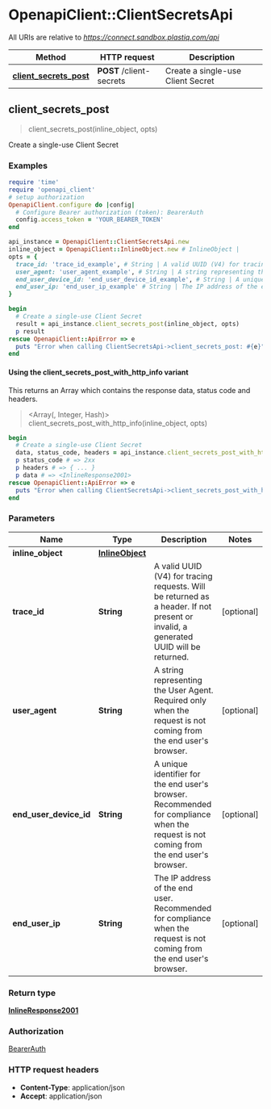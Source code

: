# OpenapiClient::ClientSecretsApi

All URIs are relative to *https://connect.sandbox.plastiq.com/api*

| Method | HTTP request | Description |
| ------ | ------------ | ----------- |
| [**client_secrets_post**](ClientSecretsApi.md#client_secrets_post) | **POST** /client-secrets | Create a single-use Client Secret |


## client_secrets_post

> <InlineResponse2001> client_secrets_post(inline_object, opts)

Create a single-use Client Secret

### Examples

```ruby
require 'time'
require 'openapi_client'
# setup authorization
OpenapiClient.configure do |config|
  # Configure Bearer authorization (token): BearerAuth
  config.access_token = 'YOUR_BEARER_TOKEN'
end

api_instance = OpenapiClient::ClientSecretsApi.new
inline_object = OpenapiClient::InlineObject.new # InlineObject | 
opts = {
  trace_id: 'trace_id_example', # String | A valid UUID (V4) for tracing requests. Will be returned as a header. If not present or invalid, a generated UUID will be returned.
  user_agent: 'user_agent_example', # String | A string representing the User Agent. Required only when the request is not coming from the end user's browser.
  end_user_device_id: 'end_user_device_id_example', # String | A unique identifier for the end user's browser. Recommended for compliance when the request is not coming from the end user's browser.
  end_user_ip: 'end_user_ip_example' # String | The IP address of the end user. Recommended for compliance when the request is not coming from the end user's browser.
}

begin
  # Create a single-use Client Secret
  result = api_instance.client_secrets_post(inline_object, opts)
  p result
rescue OpenapiClient::ApiError => e
  puts "Error when calling ClientSecretsApi->client_secrets_post: #{e}"
end
```

#### Using the client_secrets_post_with_http_info variant

This returns an Array which contains the response data, status code and headers.

> <Array(<InlineResponse2001>, Integer, Hash)> client_secrets_post_with_http_info(inline_object, opts)

```ruby
begin
  # Create a single-use Client Secret
  data, status_code, headers = api_instance.client_secrets_post_with_http_info(inline_object, opts)
  p status_code # => 2xx
  p headers # => { ... }
  p data # => <InlineResponse2001>
rescue OpenapiClient::ApiError => e
  puts "Error when calling ClientSecretsApi->client_secrets_post_with_http_info: #{e}"
end
```

### Parameters

| Name | Type | Description | Notes |
| ---- | ---- | ----------- | ----- |
| **inline_object** | [**InlineObject**](InlineObject.md) |  |  |
| **trace_id** | **String** | A valid UUID (V4) for tracing requests. Will be returned as a header. If not present or invalid, a generated UUID will be returned. | [optional] |
| **user_agent** | **String** | A string representing the User Agent. Required only when the request is not coming from the end user&#39;s browser. | [optional] |
| **end_user_device_id** | **String** | A unique identifier for the end user&#39;s browser. Recommended for compliance when the request is not coming from the end user&#39;s browser. | [optional] |
| **end_user_ip** | **String** | The IP address of the end user. Recommended for compliance when the request is not coming from the end user&#39;s browser. | [optional] |

### Return type

[**InlineResponse2001**](InlineResponse2001.md)

### Authorization

[BearerAuth](../README.md#BearerAuth)

### HTTP request headers

- **Content-Type**: application/json
- **Accept**: application/json

